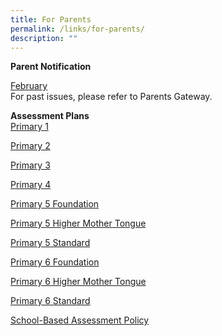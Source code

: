 ```yaml
---
title: For Parents
permalink: /links/for-parents/
description: ""
---
```


**Parent Notification**

[February](https://drive.google.com/file/d/1xlOm2dIJwVIQR5gwRPLeSbbZhF3HC5gQ/view?usp=sharing)
<br>
For past issues, please refer to Parents Gateway.

**Assessment Plans**  
[Primary 1](https://drive.google.com/file/d/1DQb7o8GVURtfs0zfSKdDgtE2qjjHyVwN/view?usp=sharing)

[Primary 2](https://drive.google.com/file/d/1vgsXfca0zN8jym4pXqSFRik-cHIkSo6u/view?usp=sharing)

[Primary 3](https://drive.google.com/file/d/1f5Rl1bIdYniSvx5STm--85eNAWuwvpVs/view?usp=sharing)

[Primary 4](https://drive.google.com/file/d/17_Svy5Ad0WMdpFrsMLEjz_1-BXws96fA/view?usp=sharing)

[Primary 5 Foundation](https://drive.google.com/file/d/1Qy-FSTRqjDZCDNgM9wAyiXU4q1zckyJH/view?usp=sharing)

[Primary 5 Higher Mother Tongue](https://drive.google.com/file/d/1W3sEDMh4GxfjrmIJytDWO_KTHcaG5kav/view?usp=sharing)

[Primary 5 Standard](https://drive.google.com/file/d/1uN6Yg44wqPeWSrPBsYHOG6y4y1-BaAYL/view?usp=sharing)

[Primary 6 Foundation](https://drive.google.com/file/d/1YH6mjKu-kzH5opAfYCjwj2UDEA-s4bmj/view?usp=sharing)

[Primary 6 Higher Mother Tongue](https://drive.google.com/file/d/1f8U4LugCOQPgzrAfmC2kmgqQc_-S4hJA/view?usp=sharing)

[Primary 6 Standard](https://drive.google.com/file/d/1xGdMzR2h--wfG-rmArKQVAyxaWjzqn4n/view?usp=sharing)

[School-Based Assessment Policy](https://drive.google.com/file/d/1fCvz3jOLVLG62hxcFqnCkXCAGTzworS7/view?usp=sharing)